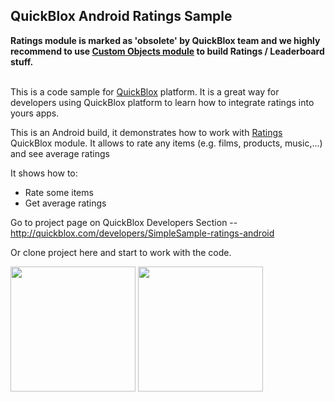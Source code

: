 ## QuickBlox Android Ratings Sample
**Ratings module is marked as 'obsolete' by QuickBlox team and we highly recommend to use [Custom Objects module](http://quickblox.com/developers/SimpleSample-ratings-android) to build Ratings / Leaderboard stuff.**
<br><br>

This is a code sample for [QuickBlox](http://quickblox.com/) platform. It is a great way for developers using QuickBlox platform to learn how to integrate ratings into yours apps.

This is an Android build, it demonstrates how to work with [Ratings](http://quickblox.com/developers/Ratings) QuickBlox module.
It allows to rate any items (e.g. films, products, music,...) and see average ratings

It shows how to:
<ul>
<li> Rate some items</li>
<li> Get average ratings </li>
</ul>

Go to project page on QuickBlox Developers Section -- <http://quickblox.com/developers/SimpleSample-ratings-android>

Or clone project here and start to work with the code.

<img src="http://files.quickblox.com/SimpleSample-ratings-android3.png" width=200 />&nbsp;<img src="http://files.quickblox.com/SimpleSample-ratings-android4.png" width=200 />&nbsp;
